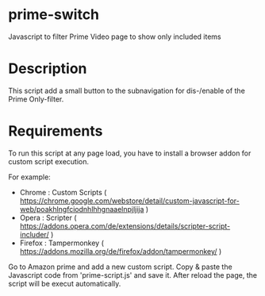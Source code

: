 # prime-switch
Javascript to filter Prime Video page to show only included items

# Description
This script add a small button to the subnavigation for dis-/enable of the Prime Only-filter.

# Requirements
To run this script at any page load, you have to install a browser addon for custom script execution.

For example:
* Chrome : Custom Scripts ( https://chrome.google.com/webstore/detail/custom-javascript-for-web/poakhlngfciodnhlhhgnaaelnpjljija )
* Opera : Scripter ( https://addons.opera.com/de/extensions/details/scripter-script-includer/ )
* Firefox : Tampermonkey ( https://addons.mozilla.org/de/firefox/addon/tampermonkey/ )

Go to Amazon prime and add a new custom script. Copy & paste the Javascript code from 'prime-script.js' and save it.
After reload the page, the script will be execut automatically.
